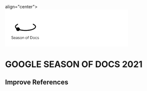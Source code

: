 <div> align="center">
<img src="assets/gsod.svg" width="400" />
<br />
    <h1><b>GOOGLE SEASON OF DOCS 2021</b></h1>
    <h2> Improve References</h2>
    </div>

    
    
